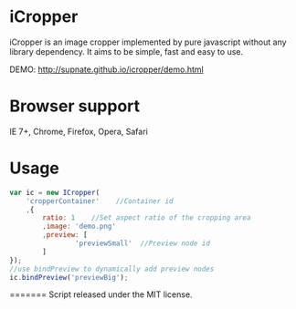 iCropper
========

iCropper is an image cropper implemented by pure javascript without any library dependency. It aims to be simple, fast and easy to use.

DEMO: http://supnate.github.io/icropper/demo.html

Browser support
=========
IE 7+, Chrome, Firefox, Opera, Safari

Usage
=========
```js
var ic = new ICropper(
	'cropperContainer'    //Container id
	,{
		ratio: 1    //Set aspect ratio of the cropping area
		,image: 'demo.png'
		,preview: [
				'previewSmall'  //Preview node id
		]
});
//use bindPreview to dynamically add preview nodes
ic.bindPreview('previewBig');
```

=======
Script released under the MIT license.
